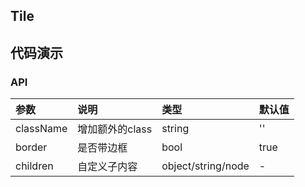 ## Tile

## 代码演示

### API
|参数|说明|类型|默认值|
|:---|:----|:---|:------|
|className|增加额外的class|string|''|
|border|是否带边框|bool|true|
|children|自定义子内容|object/string/node|-|